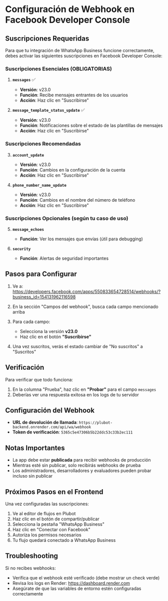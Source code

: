 # Configuración de Webhook en Facebook Developer Console

## Suscripciones Requeridas

Para que tu integración de WhatsApp Business funcione correctamente, debes activar las siguientes suscripciones en Facebook Developer Console:

### Suscripciones Esenciales (OBLIGATORIAS)

1. **`messages`** ✅
   - **Versión**: v23.0
   - **Función**: Recibe mensajes entrantes de los usuarios
   - **Acción**: Haz clic en "Suscribirse"

2. **`message_template_status_update`** ✅
   - **Versión**: v23.0
   - **Función**: Notificaciones sobre el estado de las plantillas de mensajes
   - **Acción**: Haz clic en "Suscribirse"

### Suscripciones Recomendadas

3. **`account_update`**
   - **Versión**: v23.0
   - **Función**: Cambios en la configuración de la cuenta
   - **Acción**: Haz clic en "Suscribirse"

4. **`phone_number_name_update`**
   - **Versión**: v23.0
   - **Función**: Cambios en el nombre del número de teléfono
   - **Acción**: Haz clic en "Suscribirse"

### Suscripciones Opcionales (según tu caso de uso)

5. **`message_echoes`**
   - **Función**: Ver los mensajes que envías (útil para debugging)
   
6. **`security`**
   - **Función**: Alertas de seguridad importantes

## Pasos para Configurar

1. Ve a: https://developers.facebook.com/apps/550833654728514/webhooks/?business_id=154131962116598

2. En la sección "Campos del webhook", busca cada campo mencionado arriba

3. Para cada campo:
   - Selecciona la versión **v23.0**
   - Haz clic en el botón **"Suscribirse"**

4. Una vez suscritos, verás el estado cambiar de "No suscritos" a "Suscritos"

## Verificación

Para verificar que todo funciona:

1. En la columna "Prueba", haz clic en **"Probar"** para el campo `messages`
2. Deberías ver una respuesta exitosa en los logs de tu servidor

## Configuración del Webhook

- **URL de devolución de llamada**: `https://plubot-backend.onrender.com/api/wa/webhook`
- **Token de verificación**: `5365c5e47306b5b22ddc53c33b2ec111`

## Notas Importantes

- La app debe estar **publicada** para recibir webhooks de producción
- Mientras esté sin publicar, solo recibirás webhooks de prueba
- Los administradores, desarrolladores y evaluadores pueden probar incluso sin publicar

## Próximos Pasos en el Frontend

Una vez configuradas las suscripciones:

1. Ve al editor de flujos en Plubot
2. Haz clic en el botón de compartir/publicar
3. Selecciona la pestaña "WhatsApp Business"
4. Haz clic en "Conectar con Facebook"
5. Autoriza los permisos necesarios
6. Tu flujo quedará conectado a WhatsApp Business

## Troubleshooting

Si no recibes webhooks:
- Verifica que el webhook esté verificado (debe mostrar un check verde)
- Revisa los logs en Render: https://dashboard.render.com
- Asegúrate de que las variables de entorno estén configuradas correctamente
